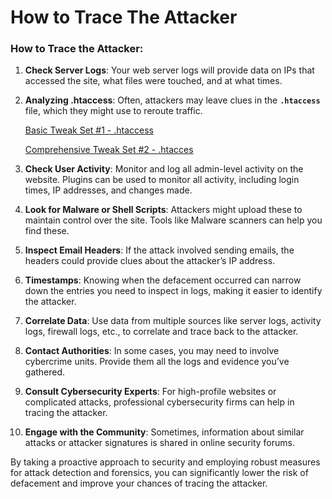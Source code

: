 # How to Trace The Attacker

### **How to Trace the Attacker:**

1. **Check Server Logs**: Your web server logs will provide data on IPs that accessed the site, what files were touched, and at what times.
2. **Analyzing .htaccess**: Often, attackers may leave clues in the **`.htaccess`** file, which they might use to reroute traffic.
    
    [Basic Tweak Set #1 - .htaccess](https://github.com/harimau99/wordcamp-2023/blob/main/Chapter/configuration/basic.tweaks.htaccess.md)
    
    [Comprehensive Tweak Set #2 - .htacces](https://github.com/harimau99/wordcamp-2023/blob/main/Chapter/configuration/comprehensive.tweaks.htaccess.md)
    
3. **Check User Activity**: Monitor and log all admin-level activity on the website. Plugins can be used to monitor all activity, including login times, IP addresses, and changes made.
4. **Look for Malware or Shell Scripts**: Attackers might upload these to maintain control over the site. Tools like Malware scanners can help you find these.
5. **Inspect Email Headers**: If the attack involved sending emails, the headers could provide clues about the attacker’s IP address.
6. **Timestamps**: Knowing when the defacement occurred can narrow down the entries you need to inspect in logs, making it easier to identify the attacker.
7. **Correlate Data**: Use data from multiple sources like server logs, activity logs, firewall logs, etc., to correlate and trace back to the attacker.
8. **Contact Authorities**: In some cases, you may need to involve cybercrime units. Provide them all the logs and evidence you’ve gathered.
9. **Consult Cybersecurity Experts**: For high-profile websites or complicated attacks, professional cybersecurity firms can help in tracing the attacker.
10. **Engage with the Community**: Sometimes, information about similar attacks or attacker signatures is shared in online security forums.

By taking a proactive approach to security and employing robust measures for attack detection and forensics, you can significantly lower the risk of defacement and improve your chances of tracing the attacker.
